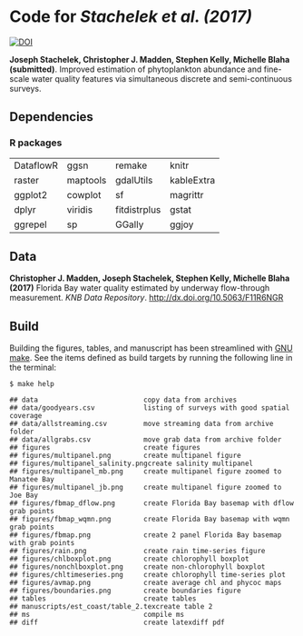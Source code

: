
Code for *Stachelek et al. (2017)*
==================================

[![DOI](https://zenodo.org/badge/DOI/10.5281/zenodo.839334.svg)](https://doi.org/10.5281/zenodo.839334)

**Joseph Stachelek, Christopher J. Madden, Stephen Kelly, Michelle Blaha (submitted)**. Improved estimation of phytoplankton abundance and fine-scale water quality features via simultaneous discrete and semi-continuous surveys.

Dependencies
------------

### R packages

|           |          |              |            |
|:----------|:---------|:-------------|:-----------|
| DataflowR | ggsn     | remake       | knitr      |
| raster    | maptools | gdalUtils    | kableExtra |
| ggplot2   | cowplot  | sf           | magrittr   |
| dplyr     | viridis  | fitdistrplus | gstat      |
| ggrepel   | sp       | GGally       | ggjoy      |

Data
----

**Christopher J. Madden, Joseph Stachelek, Stephen Kelly, Michelle Blaha (2017)** Florida Bay water quality estimated by underway flow-through measurement. *KNB Data Repository*. <http://dx.doi.org/10.5063/F11R6NGR>

Build
-----

Building the figures, tables, and manuscript has been streamlined with [GNU make](http://kbroman.org/minimal_make/). See the items defined as build targets by running the following line in the terminal:

`$ make help`

    ## data                          copy data from archives
    ## data/goodyears.csv            listing of surveys with good spatial coverage
    ## data/allstreaming.csv         move streaming data from archive folder
    ## data/allgrabs.csv             move grab data from archive folder
    ## figures                       create figures
    ## figures/multipanel.png        create multipanel figure
    ## figures/multipanel_salinity.pngcreate salinity multipanel
    ## figures/multipanel_mb.png     create multipanel figure zoomed to Manatee Bay
    ## figures/multipanel_jb.png     create multipanel figure zoomed to Joe Bay
    ## figures/fbmap_dflow.png       create Florida Bay basemap with dflow grab points
    ## figures/fbmap_wqmn.png        create Florida Bay basemap with wqmn grab points
    ## figures/fbmap.png             create 2 panel Florida Bay basemap with grab points
    ## figures/rain.png              create rain time-series figure
    ## figures/chlboxplot.png        create chlorophyll boxplot
    ## figures/nonchlboxplot.png     create non-chlorophyll boxplot
    ## figures/chltimeseries.png     create chlorophyll time-series plot 
    ## figures/avmap.png             create average chl and phycoc maps
    ## figures/boundaries.png        create boundaries figure
    ## tables                        create tables
    ## manuscripts/est_coast/table_2.texcreate table 2
    ## ms                            compile ms
    ## diff                          create latexdiff pdf
